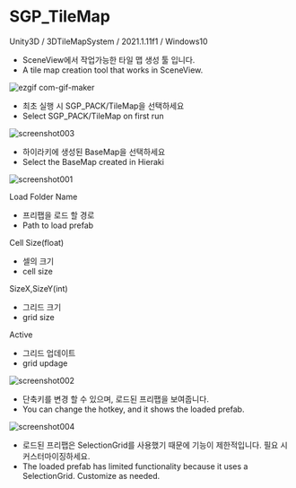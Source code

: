 # SGP_TileMap
Unity3D / 3DTileMapSystem / 2021.1.11f1 / Windows10

- SceneView에서 작업가능한 타일 맵 생성 툴 입니다.
- A tile map creation tool that works in SceneView.

![ezgif com-gif-maker](https://user-images.githubusercontent.com/86422055/123290795-86290c80-d54c-11eb-92a4-2fdea0cf2732.gif)


- 최초 실행 시 SGP_PACK/TileMap을 선택하세요
- Select SGP_PACK/TileMap on first run
 
![screenshot003](https://user-images.githubusercontent.com/86422055/123291193-db651e00-d54c-11eb-8e45-b6a6c84d18bf.png)


- 하이라키에 생성된 BaseMap을 선택하세요
- Select the BaseMap created in Hieraki

![screenshot001](https://user-images.githubusercontent.com/86422055/123288449-8d4f1b00-d54a-11eb-80f9-dd3dedca6698.png)


Load Folder Name


- 프리팹을 로드 할 경로
- Path to load prefab

Cell Size(float)


- 셀의 크기
- cell size

SizeX,SizeY(int)


- 그리드 크기
- grid size


Active


- 그리드 업데이트
- grid updage



![screenshot002](https://user-images.githubusercontent.com/86422055/123292730-4e22c900-d54e-11eb-86e6-3fdff73f797c.png)


- 단축키를 변경 할 수 있으며, 로드된 프리팹을 보여줍니다. 
- You can change the hotkey, and it shows the loaded prefab.


![screenshot004](https://user-images.githubusercontent.com/86422055/123292897-74e0ff80-d54e-11eb-944e-bf0e94e0dc6a.png)


- 로드된 프리팹은 SelectionGrid를 사용했기 때문에 기능이 제한적입니다. 필요 시 커스터마이징하세요.
- The loaded prefab has limited functionality because it uses a SelectionGrid. Customize as needed.
